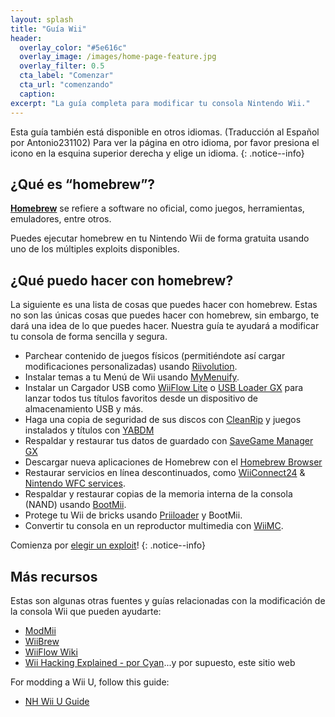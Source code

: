 ```yaml
---
layout: splash
title: "Guía Wii"
header:
  overlay_color: "#5e616c"
  overlay_image: /images/home-page-feature.jpg
  overlay_filter: 0.5
  cta_label: "Comenzar"
  cta_url: "comenzando"
  caption:
excerpt: "La guía completa para modificar tu consola Nintendo Wii."
---
```


Esta guía también está disponible en otros idiomas. (Traducción al Español por Antonio231102) Para ver la página en otro idioma, por favor presiona el icono en la esquina superior derecha y elige un idioma.
{: .notice--info}

## ¿Qué es “homebrew”?

[**Homebrew**](https://es.wikipedia.org/wiki/Homebrew) se refiere a software no oficial, como juegos, herramientas, emuladores, entre otros.

Puedes ejecutar homebrew en tu Nintendo Wii de forma gratuita usando uno de los múltiples exploits disponibles.

## ¿Qué puedo hacer con homebrew?

La siguiente es una lista de cosas que puedes hacer con homebrew. Estas no son las únicas cosas que puedes hacer con homebrew, sin embargo, te dará una idea de lo que puedes hacer. Nuestra guía te ayudará a modificar tu consola de forma sencilla y segura.

- Parchear contenido de juegos físicos (permitiéndote así cargar modificaciones personalizadas) usando [Riivolution](http://www.wiibrew.org/wiki/Riivolution).
- Instalar temas a tu Menú de Wii usando [MyMenuify](themes).
- Instalar un Cargador USB como [WiiFlow Lite](https://gbatemp.net/threads/wiiflow-lite.422685/) o [USB Loader GX](usbloadergx) para lanzar todos tus títulos favoritos desde un dispositivo de almacenamiento USB y más.
- Haga una copia de seguridad de sus discos con [CleanRip](/dump-games) y juegos instalados y títulos con [YABDM](dump-wads)
- Respaldar y restaurar tus datos de guardado con [SaveGame Manager GX](https://wiidatabase.de/downloads/wii-tools/savegame-manager-gx-beta/)
- Descargar nueva aplicaciones de Homebrew con el [Homebrew Browser](hbb)
- Restaurar servicios en línea descontinuados, como [WiiConnect24](riiconnect24) & [Nintendo WFC services](wiimmfi).
- Respaldar y restaurar copias de la memoria interna de la consola (NAND) usando [BootMii](http://bootmii.org).
- Protege tu Wii de bricks usando [Priiloader](priiloader) y BootMii.
- Convertir tu consola en un reproductor multimedia con [WiiMC](http://www.wiimc.org/).

Comienza por [elegir un exploit](get-started)!
{: .notice--info}

## Más recursos

Estas son algunas otras fuentes y guías relacionadas con la modificación de la consola Wii que pueden ayudarte:

- [ModMii](http://xflak.com/)
- [WiiBrew](https://wiibrew.org/)
- [WiiFlow Wiki](https://sites.google.com/site/wiiflowiki4/)
- [Wii Hacking Explained - por Cyan](https://gbatemp.net/threads/wii-hacking-explained.501605/)...y por supuesto, este sitio web

For modding a Wii U, follow this guide:
- [NH Wii U Guide](https://wiiu.hacks.guide)
